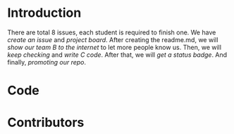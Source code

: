 # Introduction
There are total 8 issues, each student is required to finish one. We have *create an issue* and *project board*. After creating the readme.md, we will _show our team B to the internet_ to let more people know us. Then, we will _keep checking_ and _write C code_. After that, we will _get a status badge_. And finally, _promoting our repo_.
# Code
# Contributors

